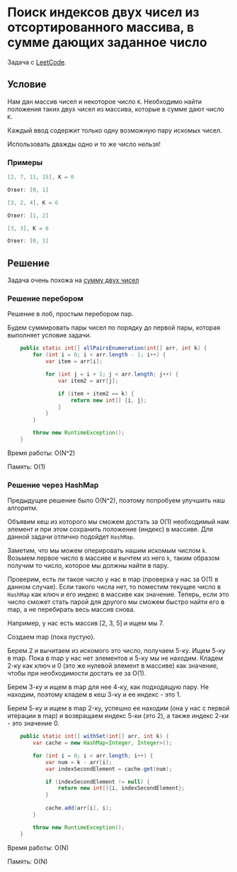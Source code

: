 # Поиск индексов двух чисел из отсортированного массива, в сумме дающих заданное число

Задача с [LeetCode](https://leetcode.com/problems/two-sum/description/).

## Условие

Нам дан массив чисел и некоторое число `K`.
Необходимо найти положения таких двух чисел из массива, которые в сумме дают число `K`.

Каждый ввод содержит только одну возможную пару искомых чисел.

Использовать дважды одно и то же число нельзя!

### Примеры

```java
[2, 7, 11, 15], K = 0

Ответ: [0, 1]
```

```java
[3, 2, 4], K = 6

Ответ: [1, 2]
```

```java
[3, 3], K = 6

Ответ: [0, 1]
```

## Решение

Задача очень похожа на [сумму двух чисел](./two_sum.md)

### Решение перебором

Решение в лоб, простым перебором пар.

Будем суммировать пары чисел по порядку до первой пары, которая выполняет условие задачи.

```java
    public static int[] allPairsEnumeration(int[] arr, int k) {
        for (int i = 0; i < arr.length - 1; i++) {
            var item = arr[i];

            for (int j = i + 1; j < arr.length; j++) {
                var item2 = arr[j];

                if (item + item2 == k) {
                    return new int[] {i, j};
                }
            }
        }

        throw new RuntimeException();
    }
```

Время работы: O(N^2)

Память: O(1)

### Решение через HashMap

Предыдущее решение было O(N^2), поэтому попробуем улучшить наш алгоритм.

Объявим кеш из которого мы сможем достать за O(1) необходимый нам элемент и при этом сохранить положение (индекс) в массиве. Для данной задачи отлично подойдет `HashMap`.

Заметим, что мы можем оперировать нашим искомым числом `k`.
Возьмем первое число в массиве и вычтем из него `k`, таким образом получим то число, которое мы должны найти в пару.

Проверим, есть ли такое число у нас в map (проверка у нас за O(1) в данном случае). Если такого числа нет, то поместим текущее число в `HashMap` как ключ и его индекс в массиве как значение.
Теперь, если это число сможет стать парой для другого мы сможем быстро найти его в map, а не перебирать весь массив снова.

Например, у нас есть массив [2, 3, 5] и ищем мы 7.

Создаем map (пока пустую).

Берем 2 и вычитаем из искомого это число, получаем 5-ку. Ищем 5-ку в map.
Пока в map у нас нет элементов и 5-ку мы не находим. Кладем 2-ку как ключ и 0 (это же нулевой элемент в массиве) как значение, чтобы при необходимости достать ее за O(1).

Берем 3-ку и ищем в map для нее 4-ку, как подходящую пару. Не находим, поэтому кладем в кеш 3-ку и ее индекс - это 1.

Берем 5-ку и ищем в map 2-ку, успешно ее находим (она у нас с первой итерации в map) и возвращаем индекс 5-ки (это 2), а также индекс 2-ки - это значение 0.

```java
    public static int[] withSet(int[] arr, int k) {
        var cache = new HashMap<Integer, Integer>();

        for (int i = 0; i < arr.length; i++) {
            var num = k - arr[i];
            var indexSecondElement = cache.get(num);

            if (indexSecondElement != null) {
                return new int[]{i, indexSecondElement};
            } 
            
            cache.add(arr[i], i);
        }

        throw new RuntimeException();
    }
```

Время работы: O(N)

Память: O(N)
